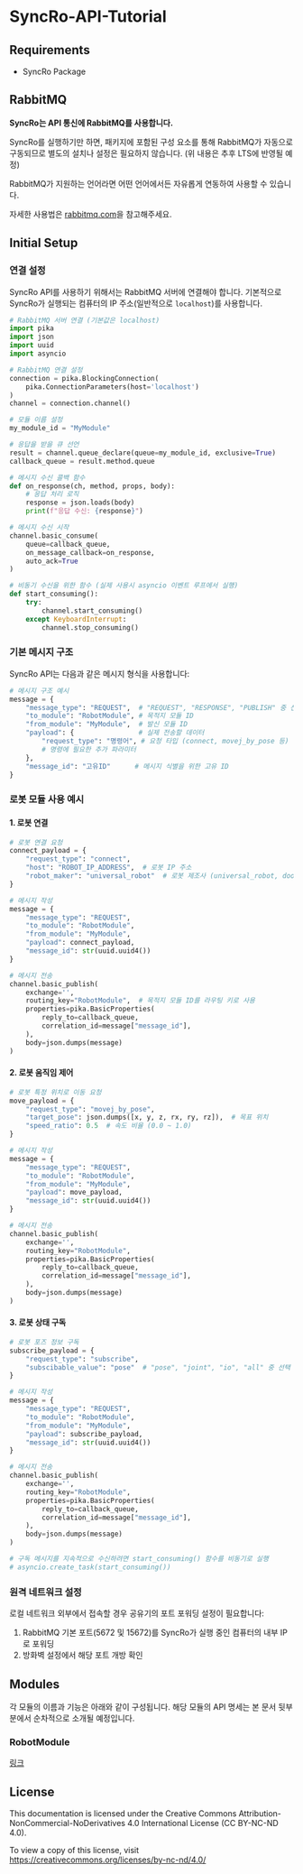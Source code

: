 # SyncRo-API-Tutorial

## Requirements
- SyncRo Package

## RabbitMQ
**SyncRo는 API 통신에 RabbitMQ를 사용합니다.**

SyncRo를 실행하기만 하면, 패키지에 포함된 구성 요소를 통해 RabbitMQ가 자동으로 구동되므로 별도의 설치나 설정은 필요하지 않습니다.
(위 내용은 추후 LTS에 반영될 예정)

RabbitMQ가 지원하는 언어라면 어떤 언어에서든 자유롭게 연동하여 사용할 수 있습니다.

자세한 사용법은 [rabbitmq.com](rabbitmq.com)을 참고해주세요.

## Initial Setup

### 연결 설정
SyncRo API를 사용하기 위해서는 RabbitMQ 서버에 연결해야 합니다. 기본적으로 SyncRo가 실행되는 컴퓨터의 IP 주소(일반적으로 `localhost`)를 사용합니다.

```python
# RabbitMQ 서버 연결 (기본값은 localhost)
import pika
import json
import uuid
import asyncio

# RabbitMQ 연결 설정
connection = pika.BlockingConnection(
    pika.ConnectionParameters(host='localhost')
)
channel = connection.channel()

# 모듈 이름 설정
my_module_id = "MyModule"

# 응답을 받을 큐 선언
result = channel.queue_declare(queue=my_module_id, exclusive=True)
callback_queue = result.method.queue

# 메시지 수신 콜백 함수
def on_response(ch, method, props, body):
    # 응답 처리 로직
    response = json.loads(body)
    print(f"응답 수신: {response}")

# 메시지 수신 시작
channel.basic_consume(
    queue=callback_queue,
    on_message_callback=on_response,
    auto_ack=True
)

# 비동기 수신을 위한 함수 (실제 사용시 asyncio 이벤트 루프에서 실행)
def start_consuming():
    try:
        channel.start_consuming()
    except KeyboardInterrupt:
        channel.stop_consuming()
```

### 기본 메시지 구조
SyncRo API는 다음과 같은 메시지 형식을 사용합니다:

```python
# 메시지 구조 예시
message = {
    "message_type": "REQUEST",  # "REQUEST", "RESPONSE", "PUBLISH" 중 선택
    "to_module": "RobotModule", # 목적지 모듈 ID
    "from_module": "MyModule",  # 발신 모듈 ID
    "payload": {                # 실제 전송할 데이터
        "request_type": "명령어", # 요청 타입 (connect, movej_by_pose 등)
        # 명령에 필요한 추가 파라미터
    },
    "message_id": "고유ID"      # 메시지 식별을 위한 고유 ID
}
```

### 로봇 모듈 사용 예시

#### 1. 로봇 연결
```python
# 로봇 연결 요청
connect_payload = {
    "request_type": "connect",
    "host": "ROBOT_IP_ADDRESS",  # 로봇 IP 주소
    "robot_maker": "universal_robot"  # 로봇 제조사 (universal_robot, doosan_robot)
}

# 메시지 작성
message = {
    "message_type": "REQUEST",
    "to_module": "RobotModule",
    "from_module": "MyModule",
    "payload": connect_payload,
    "message_id": str(uuid.uuid4())
}

# 메시지 전송
channel.basic_publish(
    exchange='',
    routing_key="RobotModule",  # 목적지 모듈 ID를 라우팅 키로 사용
    properties=pika.BasicProperties(
        reply_to=callback_queue,
        correlation_id=message["message_id"],
    ),
    body=json.dumps(message)
)
```

#### 2. 로봇 움직임 제어
```python
# 로봇 특정 위치로 이동 요청
move_payload = {
    "request_type": "movej_by_pose",
    "target_pose": json.dumps([x, y, z, rx, ry, rz]),  # 목표 위치
    "speed_ratio": 0.5  # 속도 비율 (0.0 ~ 1.0)
}

# 메시지 작성
message = {
    "message_type": "REQUEST",
    "to_module": "RobotModule",
    "from_module": "MyModule",
    "payload": move_payload,
    "message_id": str(uuid.uuid4())
}

# 메시지 전송
channel.basic_publish(
    exchange='',
    routing_key="RobotModule",
    properties=pika.BasicProperties(
        reply_to=callback_queue,
        correlation_id=message["message_id"],
    ),
    body=json.dumps(message)
)
```

#### 3. 로봇 상태 구독
```python
# 로봇 포즈 정보 구독 
subscribe_payload = {
    "request_type": "subscribe",
    "subscibable_value": "pose"  # "pose", "joint", "io", "all" 중 선택
}

# 메시지 작성
message = {
    "message_type": "REQUEST",
    "to_module": "RobotModule",
    "from_module": "MyModule",
    "payload": subscribe_payload,
    "message_id": str(uuid.uuid4())
}

# 메시지 전송
channel.basic_publish(
    exchange='',
    routing_key="RobotModule",
    properties=pika.BasicProperties(
        reply_to=callback_queue,
        correlation_id=message["message_id"],
    ),
    body=json.dumps(message)
)

# 구독 메시지를 지속적으로 수신하려면 start_consuming() 함수를 비동기로 실행
# asyncio.create_task(start_consuming())
```

### 원격 네트워크 설정
로컬 네트워크 외부에서 접속할 경우 공유기의 포트 포워딩 설정이 필요합니다:
1. RabbitMQ 기본 포트(5672 및 15672)를 SyncRo가 실행 중인 컴퓨터의 내부 IP로 포워딩
2. 방화벽 설정에서 해당 포트 개방 확인

## Modules
각 모듈의 이름과 기능은 아래와 같이 구성됩니다.
해당 모듈의 API 명세는 본 문서 뒷부분에서 순차적으로 소개될 예정입니다.

### RobotModule
[링크](https://github.com/portal301/SyncRo-API-Tutorial/blob/main/Modules/RobotModule.md)

## License
This documentation is licensed under the Creative Commons Attribution-NonCommercial-NoDerivatives 4.0 International License (CC BY-NC-ND 4.0).

To view a copy of this license, visit https://creativecommons.org/licenses/by-nc-nd/4.0/
